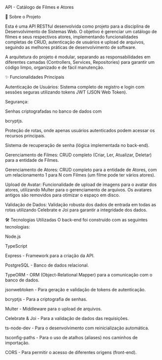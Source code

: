 API - Catálogo de Filmes e Atores

📖 Sobre o Projeto

Esta é uma API RESTful desenvolvida como projeto para a disciplina de Desenvolvimento de Sistemas Web. O objetivo é gerenciar um catálogo de filmes e seus respectivos atores, implementando funcionalidades completas de CRUD, autenticação de usuários e upload de arquivos, seguindo as melhores práticas de desenvolvimento de software.

A arquitetura do projeto é modular, separando as responsabilidades em diferentes camadas (Controllers, Services, Repositories) para garantir um código limpo, organizado e de fácil manutenção.

✨ Funcionalidades Principais

Autenticação de Usuários: Sistema completo de registro e login com sessões seguras utilizando tokens JWT (JSON Web Token).

Segurança:

Senhas criptografadas no banco de dados com 

bcryptjs.

Proteção de rotas, onde apenas usuários autenticados podem acessar os recursos principais.

Sistema de recuperação de senha (lógica implementada no back-end).

Gerenciamento de Filmes: CRUD completo (Criar, Ler, Atualizar, Deletar) para a entidade de Filmes.

Gerenciamento de Atores: CRUD completo para a entidade de Atores, com um relacionamento 1 para N com Filmes (um filme pode ter vários atores).


Upload de Avatar: Funcionalidade de upload de imagens para o avatar dos atores, utilizando Multer para o gerenciamento de arquivos. Os avatares antigos são removidos para otimizar o espaço em disco.



Validação de Dados: Validação robusta dos dados de entrada em todas as rotas utilizando Celebrate e Joi para garantir a integridade dos dados.

🛠️ Tecnologias Utilizadas
O back-end foi construído com as seguintes tecnologias:

Node.js

TypeScript

Express - Framework para a criação da API.

PostgreSQL - Banco de dados relacional.

TypeORM - ORM (Object-Relational Mapper) para a comunicação com o banco de dados.


jsonwebtoken - Para geração e validação de tokens de autenticação.


bcryptjs - Para a criptografia de senhas.


Multer - Middleware para o upload de arquivos.


Celebrate & Joi - Para a validação de dados das requisições.

ts-node-dev - Para o desenvolvimento com reinicialização automática.

tsconfig-paths - Para o uso de atalhos (aliases) nos caminhos de importação.

CORS - Para permitir o acesso de diferentes origens (front-end).
